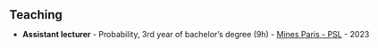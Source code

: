 <h1 id="teaching"></h1>

<h2 style="margin: 60px 0px 10px;">Teaching</h2>

<div style="width: 1300px;">
<ul>
  <li>
    <strong>Assistant lecturer</strong> - Probability, 3rd year of bachelor’s degree (9h) - <a href="https://www.minesparis.psl.eu/">Mines Paris - PSL</a> - 2023
  </li>
</ul>
</div>

